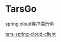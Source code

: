 # TarsGo

spring cloud客户端示例

[tars-spring-cloud-client](https://github.com/TarsCloud/TarsJava/tree/master/examples/tars-spring-cloud-client) 


